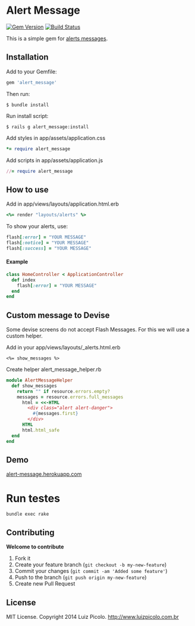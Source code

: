 # Alert Message

[![Gem Version](https://badge.fury.io/rb/alert_message.svg)](http://badge.fury.io/rb/alert_message)
[![Build Status](https://travis-ci.org/luizpicolo/alert_message.svg?branch=master)](https://travis-ci.org/luizpicolo/alert_message)

This is a simple gem for [alerts messages](http://rubygems.org/gems/alert_message).

## Installation

Add to your Gemfile:

```ruby
gem 'alert_message'
```

Then run:

    $ bundle install

Run install script:

    $ rails g alert_message:install

Add styles in app/assets/application.css

```ruby
*= require alert_message
```

Add scripts in app/assets/application.js

```ruby
//= require alert_message
```

## How to use

Add in app/views/layouts/application.html.erb

```ruby
<%= render "layouts/alerts" %>
```

To show your alerts, use:

```ruby
flash[:error] = "YOUR MESSAGE"
flash[:notice] = "YOUR MESSAGE"
flash[:success] = "YOUR MESSAGE"
```

#### Example

```ruby
class HomeController < ApplicationController
  def index
    flash[:error] = "YOUR MESSAGE"  
  end
end
```

## Custom message to Devise

Some devise screens do not accept Flash Messages. For this we will use a custom helper.

Add in your app/views/layouts/_alerts.html.erb

    <%= show_messages %>

Create helper alert_message_helper.rb

```ruby
module AlertMessageHelper
  def show_messages
    return "" if resource.errors.empty?
    messages = resource.errors.full_messages
      html = <<-HTML
        <div class="alert alert-danger">
          #{messages.first}
        </div>
      HTML
      html.html_safe
  end
end
```    

## Demo

[alert-message.herokuapp.com](https://alert-message.herokuapp.com/)

# Run testes

```
bundle exec rake
```

## Contributing

**Welcome to contribute**

1. Fork it
2. Create your feature branch (`git checkout -b my-new-feature`)
3. Commit your changes (`git commit -am 'Added some feature'`)
4. Push to the branch (`git push origin my-new-feature`)
5. Create new Pull Request

## License

MIT License. Copyright 2014 Luiz Picolo. http://www.luizpicolo.com.br
